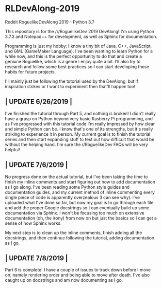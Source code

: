 # RLDevAlong-2019
Reddit RoguelikeDevAlong 2019 - Python 3.7

This repository is for the /r/RoguelikeDev 2019 DevAlong! I'm using Python 3.7.3 and Notepad++ for development, as well as Sphinx for documentation.

Programming is just my hobby; I know a tiny bit of Java, C++, JavaScript, and GML (GameMaker Language). I've been wanting to learn Python for a while now, and this is the perfect opportunity to do that and create a geniune Roguelike, which is a genre I enjoy quite a bit. I'll also try to research and follow some best practices so I can start developing those habits for future projects.

I'll mainly just be following the tutorial used by the DevAlong, but if inspiration strikes or I want to experiment then that'll happen too!


| UPDATE 6/26/2019 |
-
I've finished the tutorial through Part 5, and nothing is broken! I didn't really have a grasp on Python beyond very basic Rasberry Pi programming, and as I've progressed with this tutorial code I'm really impressed by how clear and simple Python can be. I know that's one of its strengths, but it's really striking to experience it in person. My current goal is to finish the tutorial series and then start expanding stuff to test out how difficult that would be without the helping hand. I'm sure the r/RoguelikeDev FAQs will be very helpful!


| UPDATE 7/6/2019 |
-
No progress done on the actual tutorial, but I've been taking the time to finish my inline comments and start figuring out how to add documentation as I go along. I've been reading some Python style guides and documentation guides, and my current method of inline commenting every single piece of code is apparently overzealous (I can see why). I've uploaded what I've done so far, but now my goal is to go through each file and add the proper Google docstrings so I can eventually build up some documentation via Sphinx. I won't be focusing too much on extensive documentation (oh, the irony) from now on but just the basics so I can get a sense of how Sphinx works.

My next step is to clean up the inline comments, finish adding all the docstrings, and then continue following the tutorial, adding documentation as I go.


| UPDATE 7/8/2019 |
-
Part 6 is complete! I have a couple of issues to track down before I move on; namely rendering order and being able to move after death. I've also caught up on docstrings and am now documenting as I go.
